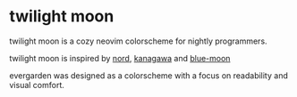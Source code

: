 # twilight moon

twilight moon is a cozy neovim colorscheme for nightly programmers.

twilight moon is inspired by [nord](https://github.com/nordtheme/nord), [kanagawa](https://github.com/rebelot/kanagawa.nvim) and [blue-moon](https://github.com/kyazdani42/blue-moon)

evergarden was designed as a colorscheme with a focus on readability and visual comfort.

